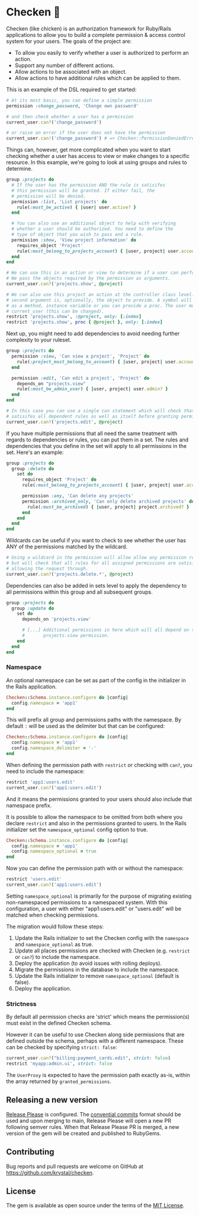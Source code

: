 # Checken 🐓

Checken (like chicken) is an authorization framework for Ruby/Rails applications to allow you to build a complete permission & access control system for your users. The goals of the project are:

- To allow you easily to verify whether a user is authorized to perform an action.
- Support any number of different actions.
- Allow actions to be associated with an object.
- Allow actions to have additional rules which can be applied to them.

This is an example of the DSL required to get started:

```ruby
# At its most basic, you can define a simple permission
permission :change_password, 'Change own password'

# and then check whether a user has a permission
current_user.can?('change_password')

# or raise an error if the user does not have the permission
current_user.can!('change_password') # => Checken::PermissionDeniedError
```

Things can, however, get more complicated when you want to start checking whether a user has access to view or make changes to a specific resource. In this example, we're going to look at using groups and rules to determine.

```ruby
group :projects do
  # If the user has the permission AND the rule is satisifes
  # this permission will be granted. If either fail, the
  # permission will be denied.
  permission :list, 'List projects' do
    rule(:must_be_active) { |user| user.active? }
  end

  # You can also use an additional object to help with verifying
  # whether a user should be authorized. You need to define the
  # type of object that you wish to pass and a rule.
  permission :show, 'View project information' do
    requires_object 'Project'
    rule(:must_belong_to_projects_account) { |user, project| user.account == project.account }
  end
end

# We can use this in an action or view to determine if a user can perform an action.
# We pass the objects required by the permission as arguments.
current_user.can?('projects.show', @project)

# We can also use this project an action at the controller class level. The
# second argument is, optionally, the object to provide. A symbol will be called
# as a method, instance variable or you can provide a proc. The user must be available as
# current_user (this can be changed).
restrict 'projects.show', :@project, only: [:index]
restrict 'projects.show', proc { @project }, only: [:index]
```

Next up, you might need to add dependencies to avoid needing further complexity to your ruleset.

```ruby
group :projects do
  permission :view, 'Can view a project', 'Project' do
    rule(:project_must_belong_to_account) { |user, project| user.account == project.account }
  end

  permission :edit, 'Can edit a project', 'Project' do
    depends_on "projects.view"
    rule(:must_be_admin_user) { |user, project| user.admin? }
  end
end

# In this case you can use a single can statement which will check that the user
# satisifes all dependent rules as well as itself before granting permission.
current_user.can?('projects.edit', @project)
```

If you have multiple permissions that all need the same treatment with regards to dependencies or rules, you can put them in a set. The rules and dependencies that you define in the set will apply to all permissions in the set. Here's an example:

```ruby
group :projects do
  group :delete do
    set do
      requires_object 'Project' do
      rule(:must_belong_to_projects_account) { |user, project| user.account == project.account }

      permission :any, 'Can delete any projects'
      permission :archived_only, 'Can only delete archived projects' do
        rule(:must_be_archived) { |user, project| project.archived? }
      end
    end
  end
end
```

Wildcards can be useful if you want to check to see whether the user has ANY of the permissions matched by the wildcard.

```ruby
# Using a wildcard in the permission will allow allow any permission role through
# but will check that all rules for all assigned permissions are satisifed before
# allowing the request through.
current_user.can?('projects.delete.*', @project)
```

Dependencies can also be added in sets level to apply the dependency to all permissions within this group and all subsequent groups.

```ruby
group :projects do
  group :update do
    set do
      depends_on 'projects.view'

      # [...] Additional permissions in here which will all depend on the
      #       projects.view permission.
    end
  end
end
```

### Namespace

An optional namespace can be set as part of the config in the initializer in the Rails application.

```ruby
Checken::Schema.instance.configure do |config|
  config.namespace = 'app1'
end
```

This will prefix all group and permissions paths with the namespace.
By default `:` will be used as the delimiter but that can be configured:

```ruby
Checken::Schema.instance.configure do |config|
  config.namespace = 'app1'
  config.namespace_delimiter = '-'
end
```

When defining the permission path with `restrict` or checking with `can?`, you need to include the namespace:

```ruby
restrict 'app1:users.edit'
current_user.can?('app1:users.edit')
```

And it means the permissions granted to your users should also include that namespace prefix.

It is possible to allow the namespace to be omitted from both where you declare `restrict` and
also in the permissions granted to users. In the Rails initializer set the `namespace_optional` config option to true.

```ruby
Checken::Schema.instance.configure do |config|
  config.namespace = 'app1'
  config.namespace_optional = true
end
```

Now you can define the permission path with or without the namespace:

```ruby
restrict 'users.edit'
current_user.can?('app1:users.edit')
```

Setting `namespace_optional` is primarily for the purpose of migrating existing non-namespaced permissions to a namespaced system.
With this configuration, a user with either "app1:users.edit" or "users.edit" will be matched when checking permissions.

The migration would follow these steps:

1. Update the Rails initializer to set the Checken config with the `namespace` and `namespace_optional` as true.
2. Update all places permissions are checked with Checken (e.g. `restrict` or `can?`) to include the namespace.
3. Deploy the application (to avoid issues with rolling deploys).
4. Migrate the permissions in the database to include the namespace.
5. Update the Rails initializer to remove `namespace_optional` (default is false).
6. Deploy the application.

### Strictness

By default all permission checks are 'strict' which means the permission(s) must exist in the defined Checken schema.

However it can be useful to use Checken along side permissions that are defined outside the schema, perhaps with a different namespace. These can be checked by specifying `strict: false`:

```ruby
current_user.can?("billing:payment_cards.edit", strict: false)
restrict 'myapp:admin.ui', strict: false
```

The `UserProxy` is expected to have the permission path exactly as-is, within the array returned by `granted_permissions`.

## Releasing a new version

[Release Please](https://github.com/googleapis/release-please) is configured. The [convential commits](https://www.conventionalcommits.org/en/v1.0.0/) format should be used and upon merging to main, Release Please will open a new PR following semver rules. When that Release Please PR is merged, a new version of the gem will be created and published to RubyGems.

## Contributing

Bug reports and pull requests are welcome on GitHub at https://github.com/krystal/checken.

## License

The gem is available as open source under the terms of the [MIT License](https://opensource.org/licenses/MIT).
